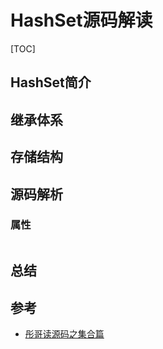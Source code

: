# HashSet源码解读

[TOC]

## HashSet简介



## 继承体系



## 存储结构



## 源码解析

### 属性

```java

```



## 总结



## 参考

- [彤哥读源码之集合篇](https://mp.weixin.qq.com/s/kpBAIRoMvqPzC-wfLELP3Q)
